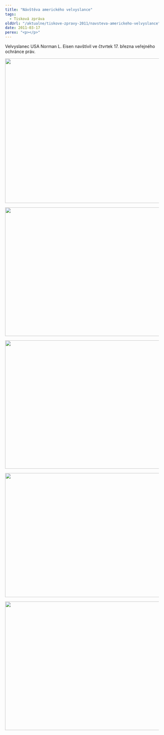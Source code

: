 ```yaml
---
title: "Návštěva amerického velvyslance"
tags:
  - Tisková zpráva
oldUrl: "/aktualne/tiskove-zpravy-2011/navsteva-americkeho-velvyslance"
date: 2011-03-17
perex: "<p></p>"
---
```


<!-- imported from the old website -->

<p>Velvyslanec USA Norman L. Eisen navštívil ve čtvrtek 17. března veřejného ochránce práv.</p><p><img src="/uploads-import/img/Akce2011/velvyslanecUSA-01.jpg" height="472" width="630" alt="" /></p><p><img src="/uploads-import/img/Akce2011/velvyslanecUSA.jpg" height="420" width="632" alt="" /></p><p><img src="/uploads-import/img/Akce2011/velvyslanecUSA-03.jpg" height="419" width="630" alt="" /></p><p><img src="/uploads-import/img/Akce2011/velvyslanecUSA-02.jpg" height="405" width="630" alt="" /></p><p><img src="/uploads-import/img/Akce2011/velvyslanecUSA-04.jpg" height="420" width="631" alt="" /></p>
